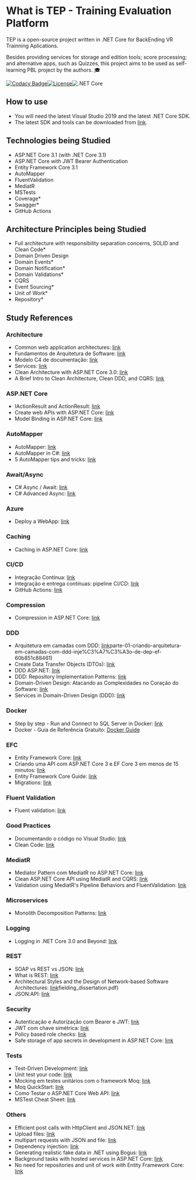 # What is TEP - Training Evaluation Platform

TEP is a open-source project written in .NET Core for BackEnding VR Trainning Aplications.

Besides providing services for storage and edition tools; score processing; and alternative apps, such as Quizzes, this project aims to be used as self-learning PBL project by the authors. :mortar_board: 

[![Codacy Badge](https://api.codacy.com/project/badge/Grade/91e984d9fad349de82d2888efce791ca)](https://app.codacy.com/manual/rmcs87/TrainingEvaluationPlatform?utm_source=github.com&utm_medium=referral&utm_content=rmcs87/TrainingEvaluationPlatform&utm_campaign=Badge_Grade_Dashboard)[![License](https://img.shields.io/github/license/rmcs87/TrainingEvaluationPlatform)](LICENSE)![.NET Core](https://github.com/rmcs87/TrainingEvaluationPlatform/workflows/.NET%20Core/badge.svg?branch=master)

## How to use
-   You will need the latest Visual Studio 2019 and the latest .NET Core SDK.
-   The latest SDK and tools can be downloaded from [link](https://dot.net/core).

## Technologies being Studied
-   ASP.NET Core 3.1 (with .NET Core 3.1)
-   ASP.NET Core with JWT Bearer Authentication
-   Entity Framework Core 3.1
-   AutoMapper
-   FluentValidation
-   MediatR
-   MSTests
-   Coverage*
-   Swagger*
-   GitHub Actions

## Architecture Principles being Studied
-   Full architecture with responsibility separation concerns, SOLID and Clean Code*
-   Domain Driven Design
-   Domain Events*
-   Domain Notification*
-   Domain Validations*
-   CQRS
-   Event Sourcing*
-   Unit of Work*
-   Repository*

## Study References

### Architecture
-   Common web application architectures: [link](https://docs.microsoft.com/pt-br/dotnet/architecture/modern-web-apps-azure/common-web-application-architectures)
-   Fundamentos de Arquitetura de Software: [link](https://www.youtube.com/watch?v=jUH5lKfpWE0)
-   Modelo C4 de documentação: [link](https://www.infoq.com/br/articles/C4-architecture-model/)
-   Services: [link](https://pt.stackoverflow.com/questions/365350/domain-driven-design-qual-a-diferen%C3%A7a-entre-domain-services-infrastructure-ser)
-   Clean Architecture with ASP.NET Core 3.0: [link](https://www.youtube.com/watch?v=dK4Yb6-LxAk)
-   A Brief Intro to Clean Architecture, Clean DDD, and CQRS: [link](https://medium.com/software-alchemy/a-brief-intro-to-clean-architecture-clean-ddd-and-cqrs-23243c3f31b3)

### ASP.NET Core
-   IActionResult and ActionResult: [link](https://exceptionnotfound.net/asp-net-core-demystified-action-results/)
-   Create web APIs with ASP.NET Core: [link](https://docs.microsoft.com/en-us/aspnet/core/web-api/?view=aspnetcore-3.0#apicontroller-attribute)
-   Model Binding in ASP.NET Core: [link](https://docs.microsoft.com/pt-br/aspnet/core/mvc/models/model-binding?view=aspnetcore-3.1)

### AutoMapper
-   AutoMapper: [link](https://docs.automapper.org/en/latest/Getting-started.html)
-   AutoMapper in C#: [link](https://dotnettutorials.net/lesson/automapper-in-c-sharp/)
-   5 AutoMapper tips and tricks: [link](https://www.codeproject.com/articles/814869/automapper-tips-and-tricks)

### Await/Async
-   C# Async / Await: [link](https://www.youtube.com/watch?v=2moh18sh5p4)
-   C# Advanced Async: [link](https://www.youtube.com/watch?v=ZTKGRJy5P2M)

### Azure
-   Deploy a WebApp: [link](https://docs.microsoft.com/en-us/azure/developer/python/tutorial-deploy-app-service-on-linux-04)

### Caching
-   Caching in ASP.NET Core: [link](https://docs.microsoft.com/pt-br/aspnet/core/performance/caching/response?view=aspnetcore-3.1)

### CI/CD
-   Integração Contínua: [link](https://www.youtube.com/watch?v=nI3IjYcBGiU)
-   Integração e entrega contínuas: pipeline CI/CD: [link](https://www.redhat.com/pt-br/topics/devops/what-is-ci-cd)
-   GitHub Actions: [link](https://docs.github.com/en/actions)

### Compression
-   Compression in ASP.NET Core: [link](https://docs.microsoft.com/pt-br/aspnet/core/performance/response-compression?view=aspnetcore-3.1)

### DDD
-   Arquitetura em camadas com DDD: [link](https://medium.com/@ericandrade_24404/)parte-01-criando-arquitetura-em-camadas-com-ddd-inje%C3%A7%C3%A3o-de-dep-ef-60b851c88461)
-   Create Data Transfer Objects (DTOs): [link](https://docs.microsoft.com/pt-br/aspnet/web-api/overview/data/using-web-api-with-entity-framework/part-5)
-   DDD ASP.NET: [link](https://www.devmedia.com.br/ddd-asp-net-criando-um-repositorio-de-dados-parte-1/31733)
-   DDD: Repository Implementation Patterns: [link](https://lostechies.com/jimmybogard/2009/09/03/ddd-repository-implementation-patterns/)
-   Domain-Driven Design: Atacando as Complexidades no Coração do Software: [link](https://www.amazon.com.br/Domain-Driven-Design-Eric-Evans/dp/8550800651)
-   Services in Domain-Driven Design (DDD): [link](http://gorodinski.com/blog/2012/04/14/services-in-domain-driven-design-ddd/)

### Docker
-   Step by step - Run and Connect to SQL Server in Docker: [link](https://www.youtube.com/watch?v=SJAl3vOX05M)
-   Docker - Guia de Referência Gratuito: [Docker Guide](https://medium.com/@renato.groffe/docker-guia-de-refer%C3%AAncia-gratuito-70c14cfd8132)

### EFC
-   Entity Framework Core: [link](https://docs.microsoft.com/pt-br/ef/core/)
-   Criando uma API com ASP.NET Core 3 e EF Core 3 em menos de 15 minutos: [link](https://www.youtube.com/watch?v=but7jqjopKM)
-   Entity Framework Core Guide: [link](https://www.learnentityframeworkcore.com/)
-   Migrations: [link](https://www.entityframeworktutorial.net/efcore/entity-framework-core-migration.aspx)

### Fluent Validation
-   Fluent validation: [link](https://fluentvalidation.net/)

### Good Practices
-   Documentando o código no Visual Studio: [link](https://www.devmedia.com.br/documentando-o-codigo-no-visual-studio/28927)
-   Clean Code: [link](https://www.pearson.ch/Informatik/PrenticeHall/EAN/9780132350884/Clean-Code)

### MediatR
-   Mediator Pattern com MediatR no ASP.NET Core: [link](https://www.treinaweb.com.br/blog/mediator-pattern-com-mediatr-no-asp-net-core/)
-   Clean ASP.NET Core API using MediatR and CQRS: [link](https://www.youtube.com/watch?v=YzOBrVlthMk)
-   Validation using MediatR's Pipeline Behaviors and FluentValidation: [link](https://www.youtube.com/watch?v=2JzQuIvxIqk)

### Microservices
-   Monolith Decomposition Patterns: [link](https://www.infoq.com/presentations/microservices-principles-patterns/)

### Logging
-   Logging in .NET Core 3.0 and Beyond: [link](https://www.youtube.com/watch?v=oXNslgIXIbQ)

### REST
-   SOAP vs REST vs JSON: [link](https://raygun.com/blog/soap-vs-rest-vs-json/)
-   What is REST: [link](https://restfulapi.net/)
-   Architectural Styles and the Design of Network-based Software Architectures: [link](https://www.ics.uci.edu/~fielding/pubs/dissertation/)fielding_dissertation.pdf)
-   JSON:API: [link](https://jsonapi.org/)

### Security
-   Autenticação e Autorização com Bearer e JWT: [link](https://balta.io/blog/aspnetcore-3-autenticacao-autorizacao-bearer-jwt?rdst_srcid=2132416)
-   JWT com chave simétrica: [link](https://www.brunobrito.net.br/jwt-com-chave-assimetrica/?fbclid=IwAR3B2xknd8cH3XULDsYYCAMhRq6SBQs6ON3shemPIUoXPDbUZpPXyduQld0)
-   Policy based role checks: [link](https://docs.microsoft.com/en-us/aspnet/core/security/authorization/roles?view=aspnetcore-3.1https://docs.microsoft.com/en-us/aspnet/core/security/authorization/roles?view=aspnetcore-3.1)
-   Safe storage of app secrets in development in ASP.NET Core: [link](https://docs.microsoft.com/pt-br/aspnet/core/security/app-secrets?view=aspnetcore-3.1&tabs=windows)

### Tests
-   Test-Driven Development: [link](https://tdd.caelum.com.br/)
-   Unit test your code: [link](https://docs.microsoft.com/pt-br/visualstudio/test/unit-test-your-code?view=vs-2019)
-   Mocking em testes unitários com o framework Moq: [link](https://www.devmedia.com.br/mocking-em-testes-unitarios-com-o-framework-moq/36724)
-   Moq QuickStart: [link](https://github.com/Moq/moq4/wiki/Quickstart)
-   Como Testar o ASP.NET Core Web API: [link](https://www.infoq.com/br/articles/testing-aspnet-core-web-api/)
-   MSTest Cheat Sheet: [link](https://www.automatetheplanet.com/wp-content/uploads/2018/05/mstest-cheat-sheet-automatetheplanet.pdf)

### Others
-   Efficient post calls with HttpClient and JSON.NET: [link](https://johnthiriet.com/efficient-post-calls/)
-   Upload files: [link](https://docs.microsoft.com/pt-br/aspnet/core/mvc/models/file-uploads?view=aspnetcore-3.1)
-   multipart requests with JSON and file: [link](https://thomaslevesque.com/2018/09/04/handling-multipart-requests-with-json-and-file-uploads-in-asp-net-core/)
-   Dependency injection: [link](https://docs.microsoft.com/pt-br/aspnet/core/fundamentals/dependency-injection?view=aspnetcore-3.1)
-   Generating realistic fake data in .NET using Bogus: [link](https://www.youtube.com/watch?v=T9pwE1GAr_U)
-   Background tasks with hosted services in ASP.NET Core: [link](https://docs.microsoft.com/pt-br/aspnet/core/fundamentals/host/hosted-services?view=aspnetcore-3.1&tabs=visual-studio)
-   No need for repositories and unit of work with Entity Framework Core: [link](https://gunnarpeipman.com/ef-core-repository-unit-of-work/)
